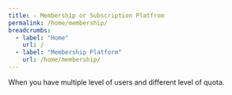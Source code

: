 ```yaml
---
title: - Membership or Subscription Platfrom
permalink: /home/membership/
breadcrumbs:
  - label: "Home"
    url: /
  - label: "Membership Platform"
    url: /home/membership/    
---
```


When you have multiple level of users and different level of quota.